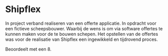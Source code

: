 # Shipflex

In project verband realiseren van een offerte applicatie. In opdracht voor een fictieve scheepsbouwer. Waarbij de wens is om via software offertes te kunnen maken voor de te bouwen schepen. Het opstellen van de offertes was voor de realisatie van Shipflex een ingewikkeld en tijdrovend proces. 

Beoordeelt met een 8.
